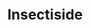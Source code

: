 ---
ee_id: '8'
site: '1'
type: '2'
url: 1991-001-insectiside
title: Insectiside
year: '1991'
display_year: '1991'
medium: Video
dims: ''
pitch: "​Live concert by my sister and I's band."
ps: "​Yeah,....this is how we used to spend our time in the suburbs of Buffalo New
  York. "
live_url: ''
related: ''
youtube: https://www.youtube.com/playlist?list=PLIVciZ6unaZRXnGdIy4PaG-tbbj-T6bkz
related_code: ''
imgs: insectiside-1991-001-still-3-database-ih.jpg
subheading: ''
download: ''
add_credit: ''
commission: 'asdasdasd'
layout: things-i-made
---